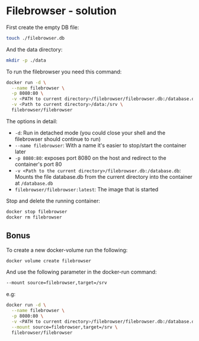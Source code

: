 # Filebrowser - solution

First create the empty DB file:

```bash
touch ./filebrowser.db
```

And the data directory:

```bash
mkdir -p ./data
```

To run the filebrowser you need this command:

```bash
docker run -d \
  --name filebrowser \
  -p 8080:80 \
  -v <PATH to current directory>/filebrowser/filebrowser.db:/database.db \
  -v <Path to current directory>/data:/srv \
  filebrowser/filebrowser
```

The options in detail:

- `-d`: Run in detached mode (you could close your shell and the filebrowser should continue to run)
- `--name filebrowser`: With a name it's easier to stop/start the container later
- `-p 8080:80`: exposes port 8080 on the host and redirect to the container's port 80
- `-v <Path to the current directory>/filebrowser.db:/database.db`: Mounts the file database.db from the current directory into the container at `/database.db`
- `filebrowser/filebrowser:latest`: The image that is started

Stop and delete the running container:

```bash
docker stop filebrowser
docker rm filebrowser
```

## Bonus

To create a new docker-volume run the following:

```bash
docker volume create filebrowser
```

And use the following parameter in the docker-run command:

```bash
--mount source=filebrowser,target=/srv
```

e.g:

```bash
docker run -d \
  --name filebrowser \
  -p 8080:80 \
  -v <PATH to current directory>/filebrowser/filebrowser.db:/database.db \
  --mount source=filebrowser,target=/srv \
  filebrowser/filebrowser
```

